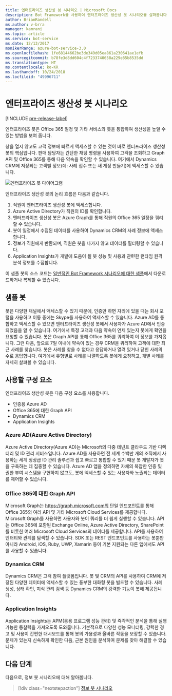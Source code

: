 ```yaml
---
title: 엔터프라이즈 생산성 봇 시나리오 | Microsoft Docs
description: Bot Framework를 사용하여 엔터프라이즈 생산성 봇 시나리오를 살펴봅니다.
author: BrianRandell
ms.author: v-brra
manager: kamrani
ms.topic: article
ms.service: bot-service
ms.date: 12/13/2017
monikerRange: azure-bot-service-3.0
ms.openlocfilehash: 1fe68144662be3de349d05ea861a230641ae1efb
ms.sourcegitcommit: b78fe3d8dd604c4f7233740658a229e85b8535dd
ms.translationtype: HT
ms.contentlocale: ko-KR
ms.lasthandoff: 10/24/2018
ms.locfileid: "49996711"
---
```

# <a name="enterprise-productivity-bot-scenario"></a>엔터프라이즈 생산성 봇 시나리오

[!INCLUDE [pre-release-label](includes/pre-release-label-v3.md)]

엔터프라이즈 봇은 Office 365 일정 및 기타 서비스와 봇을 통합하여 생산성을 높일 수 있는 방법을 보여 줍니다.

창을 열지 않고도 고객 정보에 빠르게 액세스할 수 있는 것이 바로 엔터프라이즈 생산성 봇의 핵심입니다. 판매 담당자는 간단한 채팅 명령을 사용하여 고객을 조회하고 Graph API 및 Office 365를 통해 다음 약속을 확인할 수 있습니다. 여기에서 Dynamics CRM에 저장되는 고객별 정보(예: 사례 접수 또는 새 계정 만들기)에 액세스할 수 있습니다.

![엔터프라이즈 봇 다이어그램](~/media/scenarios/bot-service-scenario-enterprise-bot.png)

엔터프라이즈 생산성 봇의 논리 흐름은 다음과 같습니다.

1. 직원이 엔터프라이즈 생산성 봇에 액세스합니다.
2. Azure Active Directory가 직원의 ID를 확인합니다.
3. 엔터프라이즈 생산성 봇은 Azure Graph를 통해 직원의 Office 365 일정을 쿼리할 수 있습니다.
4. 봇이 일정에서 수집된 데이터를 사용하여 Dynamics CRM의 사례 정보에 액세스합니다.
5. 정보가 직원에게 반환되며, 직원은 봇을 나가지 않고 데이터를 필터링할 수 있습니다.
6. Application Insights가 개발에 도움이 될 봇 성능 및 사용과 관련한 런타임 원격 분석 정보를 수집합니다.

이 샘플 봇의 소스 코드는 [일반적인 Bot Framework 시나리오에 대한 샘플](https://aka.ms/bot/scenarios)에서 다운로드하거나 복제할 수 있습니다.

## <a name="sample-bot"></a>샘플 봇
봇은 다양한 채널에서 액세스할 수 있기 때문에, 인증만 하면 자리에 있을 때는 회사 포털을 사용하고 이동 중에는 Skype를 사용하여 액세스할 수 있습니다. Azure AD를 통합하고 액세스할 수 있으면 엔터프라이즈 생산성 봇에서 사용자가 Azure AD에서 인증되었음을 알 수 있습니다. 여기에서 특정 고객과 다음 약속이 언제 있는지 봇에게 확인을 요청할 수 있습니다. 봇은 Graph API를 통해 Office 365를 쿼리하여 이 정보를 가져옵니다. 그런 다음, 앞으로 7일 이내에 약속이 있는 경우 CRM을 쿼리하여 고객에 대한 최근 사례를 찾습니다. 봇은 사례를 찾을 수 없다고 응답하거나 열려 있거나 닫힌 사례의 수로 응답합니다. 여기에서 유형별로 사례를 나열하도록 봇에게 요청하고, 개별 사례를 자세히 살펴볼 수 있습니다.

## <a name="components-youll-use"></a>사용할 구성 요소
엔터프라이즈 생산성 봇은 다음 구성 요소를 사용합니다.
-   인증용 Azure AD
-   Office 365에 대한 Graph API
-   Dynamics CRM
-   Application Insights

### <a name="azure-active-directory-azure-ad"></a>Azure AD(Azure Active Directory)
Azure Active Directory(Azure AD)는 Microsoft의 다중 테넌트 클라우드 기반 디렉터리 및 ID 관리 서비스입니다. Azure AD를 사용하면 전 세계 수백만 개의 조직에서 사용하는 세계 정상급 ID 관리 솔루션과 쉽고 빠르고 통합할 수 있기 때문 봇 개발자가 봇을 구축하는 데 집중할 수 있습니다. Azure AD 앱을 정의하면 자체의 복잡한 인증 및 권한 부여 시스템을 구현하지 않고도, 봇에 액세스할 수 있는 사용자와 노출되는 데이터를 제어할 수 있습니다.

### <a name="graph-api-to-office-365"></a>Office 365에 대한 Graph API
Microsoft Graph는 https://graph.microsoft.com의 단일 엔드포인트를 통해 Office 365의 여러 API 및 기타 Microsoft Cloud Services를 제공합니다. Microsoft Graph를 사용하면 사용자와 봇이 쿼리를 더 쉽게 실행할 수 있습니다. API는 Office 365에 포함된 Exchange Online, Azure Active Directory, SharePoint를 비롯한 여러 Microsoft Cloud Services의 데이터를 제공합니다. API를 사용하여 엔터티와 관계를 탐색할 수 있습니다. SDK 또는 REST 엔드포인트를 사용하는 봇뿐만 아니라 Android, iOS, Ruby, UWP, Xamarin 등이 기본 지원되는 다른 앱에서도 API를 사용할 수 있습니다.

### <a name="dynamics-crm"></a>Dynamics CRM
Dynamics CRM은 고객 참여 플랫폼입니다. 봇 및 CRM의 API를 사용하여 CRM에 저장된 다양한 데이터에 액세스할 수 있는 풍부한 대화형 봇을 빌드할 수 있습니다. 사례 생성, 상태 확인, 지식 관리 검색 등 Dynamics CRM의 강력한 기능이 봇에 제공됩니다.

### <a name="application-insights"></a>Application Insights
Application Insights는 APM(응용 프로그램 성능 관리) 및 즉각적인 분석을 통해 실행 가능한 통찰력을 가져오도록 도와줍니다. 기본적으로 다양한 성능 모니터링, 강력한 경고 및 사용이 간편한 대시보드를 통해 봇의 가용성과 올바른 작동을 보장할 수 있습니다. 문제가 있는지 신속하게 확인한 다음, 근본 원인을 분석하여 문제를 찾아 해결할 수 있습니다.

## <a name="next-steps"></a>다음 단계
다음으로, 정보 봇 시나리오에 대해 알아봅니다.

> [!div class="nextstepaction"]
> [정보 봇 시나리오](bot-service-scenario-informational.md)
